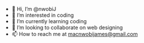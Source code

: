 - 👋 Hi, I’m @nwobiJ
- 👀 I’m interested in coding
- 🌱 I’m currently learning coding
- 💞️ I’m looking to collaborate on web designing
- 📫 How to reach me at macnwobijames@gmail.com

<!---
nwobiJ/nwobiJ is a ✨ special ✨ repository because its `README.md` (this file) appears on your GitHub profile.
You can click the Preview link to take a look at your changes.
--->
